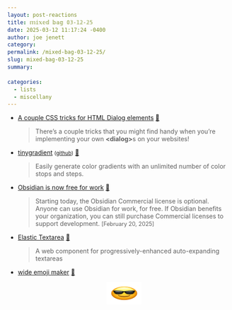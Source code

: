 ```yaml
---
layout: post-reactions
title: 𝕞𝕚𝕩𝕖𝕕 𝕓𝕒𝕘 𝟘𝟛-𝟙𝟚-𝟚𝟝
date: 2025-03-12 11:17:24 -0400
author: joe jenett
category: 
permalink: /mixed-bag-03-12-25/
slug: mixed-bag-03-12-25
summary: 

categories:
  - lists
  - miscellany
---
```

<ul class="links">
	<li><a title="by Cassidy Williams" href="https://cassidoo.co/post/css-for-dialogs/">A couple CSS tricks for HTML Dialog elements</a> <a title="source" href="https://pinboard.in/u:roger">📌</a><blockquote><p>There’s a couple tricks that you might find handy when you’re implementing your own <strong>&lt;dialog&gt;</strong>s on your websites!</p></blockquote></li>
	<li><a title="simple gradient generator" href="https://mistic100.github.io/tinygradient/">tinygradient</a> <small>(<a href="https://github.com/mistic100/tinygradient">github</a>)</small> <a title="source" href="https://pinboard.in/u:angusf">📌</a><blockquote><p>Easily generate color gradients with an unlimited number of color stops and steps.</p></blockquote></li>
	<li><a title="Obsidian Blog" href="https://obsidian.md/blog/free-for-work/">Obsidian is now free for work</a> <a title="source" href="https://pinboard.in/u:donovanwatts">📌</a><blockquote><p>Starting today, the Obsidian Commercial license is optional. Anyone can use Obsidian for work, for free. If Obsidian benefits your organization, you can still purchase Commercial licenses to support development. <span style="font-style:normal;font-size:.9em;">[February 20, 2025]</span></p></blockquote></li>
	<li><a title="GitHub - cloudfour/elastic-textarea" href="https://github.com/cloudfour/elastic-textarea">Elastic Textarea</a> <a title="source" href="https://pinboard.in/u:fileformat">📌</a><blockquote><p>A web component for progressively-enhanced auto-expanding textareas</p></blockquote></li>
	<li><a title="wide emoji maker" href="https://emoji-stretcher--maxbittker.on.websim.ai/">wide emoji maker</a> <a title="source" href="https://pinboard.in/u:angusf">📌</a><p style="text-align:center;"><img src="/images/newguywide.png" width="80" alt=""></p></li>
</ul>
<a style="display:none;" href="https://brid.gy/publish/mastodon"><small>(cross-posted to mastodon)</small></a>